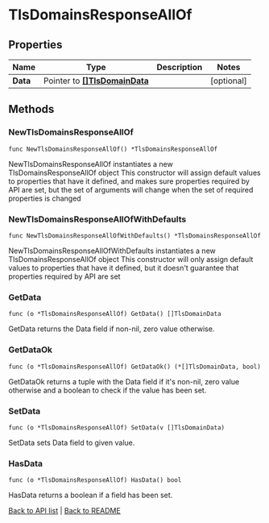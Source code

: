# TlsDomainsResponseAllOf

## Properties

Name | Type | Description | Notes
------------ | ------------- | ------------- | -------------
**Data** | Pointer to [**[]TlsDomainData**](TlsDomainData.md) |  | [optional] 

## Methods

### NewTlsDomainsResponseAllOf

`func NewTlsDomainsResponseAllOf() *TlsDomainsResponseAllOf`

NewTlsDomainsResponseAllOf instantiates a new TlsDomainsResponseAllOf object
This constructor will assign default values to properties that have it defined,
and makes sure properties required by API are set, but the set of arguments
will change when the set of required properties is changed

### NewTlsDomainsResponseAllOfWithDefaults

`func NewTlsDomainsResponseAllOfWithDefaults() *TlsDomainsResponseAllOf`

NewTlsDomainsResponseAllOfWithDefaults instantiates a new TlsDomainsResponseAllOf object
This constructor will only assign default values to properties that have it defined,
but it doesn't guarantee that properties required by API are set

### GetData

`func (o *TlsDomainsResponseAllOf) GetData() []TlsDomainData`

GetData returns the Data field if non-nil, zero value otherwise.

### GetDataOk

`func (o *TlsDomainsResponseAllOf) GetDataOk() (*[]TlsDomainData, bool)`

GetDataOk returns a tuple with the Data field if it's non-nil, zero value otherwise
and a boolean to check if the value has been set.

### SetData

`func (o *TlsDomainsResponseAllOf) SetData(v []TlsDomainData)`

SetData sets Data field to given value.

### HasData

`func (o *TlsDomainsResponseAllOf) HasData() bool`

HasData returns a boolean if a field has been set.


[Back to API list](../README.md#documentation-for-api-endpoints) | [Back to README](../README.md)


